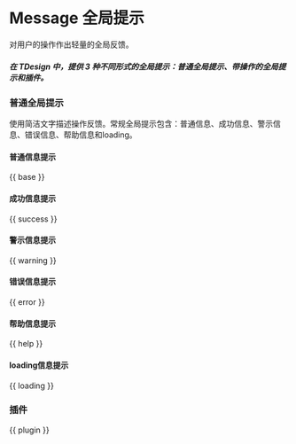 # Message 全局提示

对用户的操作作出轻量的全局反馈。

##### 在 TDesign 中，提供 3 种不同形式的全局提示：普通全局提示、带操作的全局提示和插件。

### 普通全局提示

使用简洁文字描述操作反馈。常规全局提示包含：普通信息、成功信息、警示信息、错误信息、帮助信息和loading。

#### 普通信息提示

{{ base }}

#### 成功信息提示

{{ success }}

#### 警示信息提示

{{ warning }}

#### 错误信息提示

{{ error }}

#### 帮助信息提示

{{ help }}

#### loading信息提示

{{ loading }}

### 插件

{{ plugin }}
